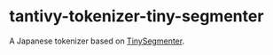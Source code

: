 tantivy-tokenizer-tiny-segmenter
================================

A Japanese tokenizer based on [TinySegmenter](http://chasen.org/~taku/software/TinySegmenter/).
